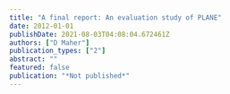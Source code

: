 ```yaml
---
title: "A final report: An evaluation study of PLANE"
date: 2012-01-01
publishDate: 2021-08-03T04:08:04.672461Z
authors: ["D Maher"]
publication_types: ["2"]
abstract: ""
featured: false
publication: "*Not published*"
---
```



